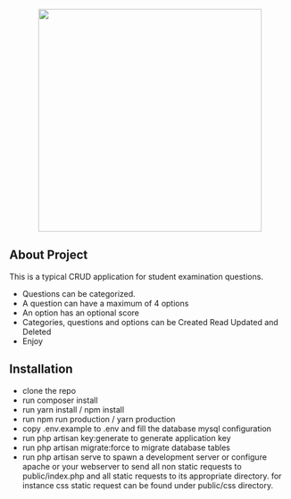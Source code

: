 <p align="center"><a href="https://laravel.com" target="_blank"><img src="https://raw.githubusercontent.com/laravel/art/master/logo-lockup/5%20SVG/2%20CMYK/1%20Full%20Color/laravel-logolockup-cmyk-red.svg" width="400"></a></p>

## About Project

This is a typical CRUD application for student examination questions.

-   Questions can be categorized.
-   A question can have a maximum of 4 options
-   An option has an optional score
-   Categories, questions and options can be Created Read Updated and Deleted
-   Enjoy

## Installation

-   clone the repo
-   run composer install
-   run yarn install / npm install
-   run npm run production / yarn production
-   copy .env.example to .env and fill the database mysql configuration
-   run php artisan key:generate to generate application key
-   run php artisan migrate:force to migrate database tables
-   run php artisan serve to spawn a development server or configure apache or your webserver to send all non static requests to public/index.php and all static requests to its appropriate directory. for instance css static request can be found under public/css directory.
